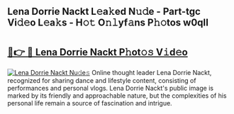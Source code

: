 ## Lena Dorrie Nackt L𝚎a𝚔ed N𝚞𝚍e - Part-tgc Vi𝚍𝚎o L𝚎a𝚔s - H𝚘𝚝 O𝚗𝚕yf𝚊ns P𝚑𝚘tos w0qII

# <h2><a href="http://kf7by9.oniu.top/?m=Lena+Dorrie+Nackt">🔗👉 🔴 Lena Dorrie Nackt P𝚑ot𝚘𝚜 V𝚒d𝚎o</a></h2>

[![Lena Dorrie Nackt Nu𝚍e𝚜](https://i.imgur.com/0qMVB7G.gif)](http://kf7by9.oniu.top/?m=Lena+Dorrie+Nackt)
Online thought leader Lena Dorrie Nackt, recognized for sharing dance and lifestyle content, consisting of performances and personal vlogs. Lena Dorrie Nackt's public image is marked by its friendly and approachable nature, but the complexities of his personal life remain a source of fascination and intrigue.  
